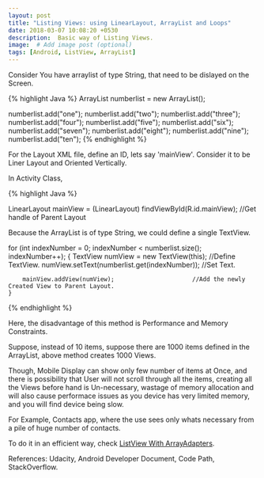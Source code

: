 ```yaml
---
layout: post
title: "Listing Views: using LinearLayout, ArrayList and Loops"
date: 2018-03-07 10:08:20 +0530
description:  Basic way of Listing Views. 
image:  # Add image post (optional)
tags: [Android, ListView, ArrayList]
---
```


Consider You have arraylist of type String, that need to be dislayed on the Screen.

{% highlight Java %}
ArrayList<String> numberlist = new ArrayList<String>();

numberlist.add("one");
numberlist.add("two");
numberlist.add("three");
numberlist.add("four");
numberlist.add("five");
numberlist.add("six");
numberlist.add("seven");
numberlist.add("eight");
numberlist.add("nine");
numberlist.add("ten");
{% endhighlight %}

For the Layout XML file, define an ID, lets say 'mainView'. Consider it to be Liner Layout and Oriented Vertically.

In Activity Class,

{% highlight Java %}

LinearLayout mainView = (LinearLayout) findViewById(R.id.mainView);  //Get handle of Parent Layout

Because the ArrayList is of type String, we could define a single TextView.

  for (int indexNumber = 0; indexNumber < numberlist.size(); indexNumber++);
    {
        TextView numView = new TextView(this);          //Define TextView.
        numView.setText(numberlist.get(indexNumber));   //Set Text.
            
        mainView.addView(numView);                      //Add the newly Created View to Parent Layout.
    }

{% endhighlight %}

Here, the disadvantage of this method is Performance and Memory Constraints.

Suppose, instead of 10 items, suppose there are 1000 items defined in the ArrayList, above method creates 1000 Views.

Though, Mobile Display can show only few number of items at Once, and there is possibility that User will not scroll through all the items, creating all the Views before hand is Un-necessary, wastage of memory allocation and will also cause performace issues as you device has very limited memory, and you will find device being slow.

For Example, Contacts app, where the use sees only whats necessary from a pile of huge number of contacts.

To do it in an efficient way, check [ListView With ArrayAdapters][listview-arrayadapter].

[listview-arrayadapter]: http://www.androidcitizen.com/listview-with-arrayadapter/

References: Udacity, Android Developer Document, Code Path, StackOverflow.



